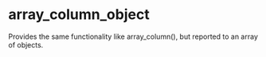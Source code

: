 array_column_object
===================

Provides the same functionality like array_column(), but reported to an array of objects.
